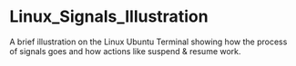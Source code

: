# Linux_Signals_Illustration
A brief illustration on the Linux Ubuntu Terminal showing how the process of signals goes and how actions like suspend &amp; resume work.
